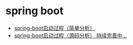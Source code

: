 # spring boot
- [spring-boot启动过程（简单分析）](./java/spring-boot/spring-boot启动过程（简单分析）.md)
- [spring-boot启动过程（源码分析） 持续完善中...](./java/spring-boot/spring-boot启动过程（源码分析）.md)